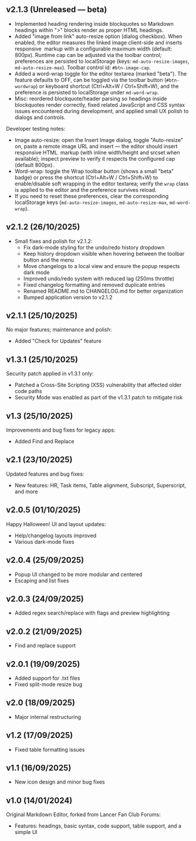 ## v2.1.3 (Unreleased — beta)
- Implemented heading rendering inside blockquotes so Markdown headings within ">" blocks render as proper HTML headings.
- Added "image from link" auto-resize option (dialog checkbox). When enabled, the editor measures the linked image client-side and inserts responsive <img> markup with a configurable maximum width (default: 800px). Runtime cap can be adjusted via the toolbar control; preferences are persisted to localStorage (keys: `md-auto-resize-images`, `md-auto-resize-max`). Toolbar control id: `#btn-image-cap`.
- Added a word-wrap toggle for the editor textarea (marked "beta"). The feature defaults to OFF, can be toggled via the toolbar button (`#btn-wordwrap`) or keyboard shortcut (Ctrl+Alt+W / Ctrl+Shift+W), and the preference is persisted to localStorage under `md-word-wrap`.
- Misc: reordered blockquote/header parsing so headings inside blockquotes render correctly, fixed related JavaScript and CSS syntax issues encountered during development, and applied small UX polish to dialogs and controls.

Developer testing notes:
- Image auto-resize: open the Insert Image dialog, toggle "Auto-resize" on, paste a remote image URL and insert — the editor should insert responsive HTML <img> markup (with inline width/height and srcset when available); inspect preview to verify it respects the configured cap (default 800px).
- Word-wrap: toggle the Wrap toolbar button (shows a small "beta" badge) or press the shortcut (Ctrl+Alt+W / Ctrl+Shift+W) to enable/disable soft wrapping in the editor textarea; verify the `wrap` class is applied to the editor and the preference survives reload.
- If you need to reset these preferences, clear the corresponding localStorage keys (`md-auto-resize-images`, `md-auto-resize-max`, `md-word-wrap`).

## v2.1.2 (26/10/2025)
- Small fixes and polish for v2.1.2:
  - Fix dark-mode styling for the undo/redo history dropdown
  - Keep history dropdown visible when hovering between the toolbar button and the menu
  - Move changelogs to a local view and ensure the popup respects dark mode
  - Improved undo/redo system with reduced lag (250ms throttle)
  - Fixed changelog formatting and removed duplicate entries
  - Renamed README.md to CHANGELOG.md for better organization
  - Bumped application version to v2.1.2

## v2.1.1 (25/10/2025)
No major features; maintenance and polish:
- Added "Check for Updates" feature

## v1.3.1 (25/10/2025)
Security patch applied in v1.3.1 only:
- Patched a Cross-Site Scripting (XSS) vulnerability that affected older code paths
- Security Mode was enabled as part of the v1.3.1 patch to mitigate risk

## v1.3 (25/10/2025)
Improvements and bug fixes for legacy apps:
- Added Find and Replace

## v2.1 (23/10/2025)
Updated features and bug fixes:
- New features: HR, Task items, Table alignment, Subscript, Superscript, and more

## v2.0.5 (01/10/2025)
Happy Halloween! UI and layout updates:
- Help/changelog layouts improved
- Various dark-mode fixes

## v2.0.4 (25/09/2025)
- Popup UI changed to be more modular and centered
- Escaping and list fixes

## v2.0.3 (24/09/2025)
- Added regex search/replace with flags and preview highlighting

## v2.0.2 (21/09/2025)
- Find and replace support

## v2.0.1 (19/09/2025)
- Added support for .txt files
- Fixed split-mode resize bug

## v2.0 (18/09/2025)
- Major internal restructuring

## v1.2 (17/09/2025)
- Fixed table formatting issues

## v1.1 (16/09/2025)
- New icon design and minor bug fixes

## v1.0 (14/01/2024)
Original Markdown Editor, forked from Lancer Fan Club Forums:
- Features: headings, basic syntax, code support, table support, and a simple UI